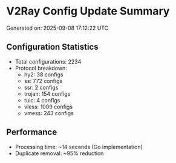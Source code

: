 # V2Ray Config Update Summary
Generated on: 2025-09-08 17:12:22 UTC

## Configuration Statistics
- Total configurations: 2234
- Protocol breakdown:
  - hy2: 38 configs
  - ss: 772 configs
  - ssr: 2 configs
  - trojan: 154 configs
  - tuic: 4 configs
  - vless: 1009 configs
  - vmess: 243 configs

## Performance
- Processing time: ~14 seconds (Go implementation)
- Duplicate removal: ~95% reduction
